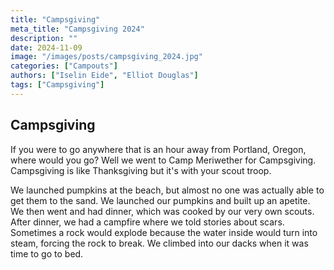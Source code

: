 ```yaml
---
title: "Campsgiving"
meta_title: "Campsgiving 2024"
description: ""
date: 2024-11-09
image: "/images/posts/campsgiving_2024.jpg"
categories: ["Campouts"]
authors: ["Iselin Eide", "Elliot Douglas"]
tags: ["Campsgiving"]
---
```


## Campsgiving

If you were to go anywhere that is an hour away from Portland, Oregon, where would you go? Well we went to Camp Meriwether for Campsgiving. Campsgiving is like Thanksgiving but it's with your scout troop.

We launched pumpkins at the beach, but almost no one was actually able to get them to the sand. We launched our pumpkins and built up an apetite. We then went and had dinner, which was cooked by our very own scouts. After dinner, we had a campfire where we told stories about scars. Sometimes a rock would explode because the water inside would turn into steam, forcing the rock to break. We climbed into our dacks when it was time to go to bed.